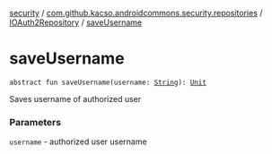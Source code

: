 [security](../../index.md) / [com.github.kacso.androidcommons.security.repositories](../index.md) / [IOAuth2Repository](index.md) / [saveUsername](./save-username.md)

# saveUsername

`abstract fun saveUsername(username: `[`String`](https://kotlinlang.org/api/latest/jvm/stdlib/kotlin/-string/index.html)`): `[`Unit`](https://kotlinlang.org/api/latest/jvm/stdlib/kotlin/-unit/index.html)

Saves username of authorized user

### Parameters

`username` - authorized user username